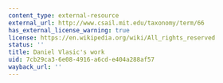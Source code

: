 ```yaml
---
content_type: external-resource
external_url: http://www.csail.mit.edu/taxonomy/term/66
has_external_license_warning: true
license: https://en.wikipedia.org/wiki/All_rights_reserved
status: ''
title: Daniel Vlasic's work
uid: 7cb29ca3-6e08-4916-a6cd-e404a288af57
wayback_url: ''
---
```

